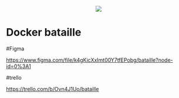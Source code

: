 <p align="center">
    <img src="https://img.shields.io/badge/version-1.1.0-blue" />
</p>

# Docker bataille


#Figma

https://www.figma.com/file/k4gKicXxImt00Y7tfEPobg/bataille?node-id=0%3A1


#trello

https://trello.com/b/Ovn4J1Uo/bataille

